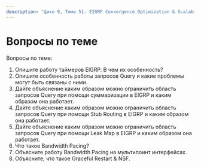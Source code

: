 ```yaml
---
description: 'Цикл 9, Тема 51: EIGRP Convergence Optimization & Scalability'
---
```


# Вопросы по теме

Вопросы по теме:

1. Опишите работу таймеров EIGRP. В чем их особенность?
2. Опишите особенность работы запросов Query и какие проблемы могут быть связаны с ними.
3. Дайте объяснение каким образом можно ограничить область запросов Query при помощи суммаризации в EIGRP и каким образом она работает.
4. Дайте объяснение каким образом можно ограничить область запросов Query при помощи Stub Routing в EIGRP и каким образом она работает.
5. Дайте объяснение каким образом можно ограничить область запросов Query при помощи Leak Map в EIGRP и каким образом она работает.
6. Что такое Bandwidth Pacing?
7. Объясните работу Bandwidth Pacing на мультипоинт интерфейсах.
8. Объясните, что такое Graceful Restart & NSF.

